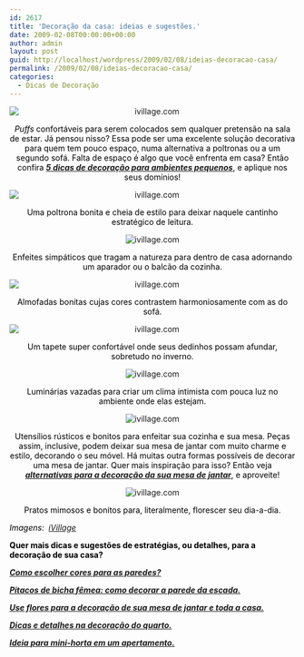```yaml
---
id: 2617
title: 'Decoração da casa: ideias e sugestões.'
date: 2009-02-08T00:00:00+00:00
author: admin
layout: post
guid: http://localhost/wordpress/2009/02/08/ideias-decoracao-casa/
permalink: /2009/02/08/ideias-decoracao-casa/
categories:
  - Dicas de Decoração
---
```

<p style="text-align: center;">
  <img class="aligncenter" style="display: block; float: none; margin-left: auto; margin-right: auto;" title="ivillage.com" src="http://i.ivillage.com/HH/slideshows/Susanna_Salk/cozy_decor/WE09A166i.jpg" alt="ivillage.com" />
</p>

<p style="text-align: center;">
  <span style="color: #000000;"><em>Puffs</em> confortáveis para serem colocados sem qualquer pretensão na sala de estar. Já pensou nisso? Essa pode ser uma excelente solução decorativa para quem tem pouco espaço, numa alternativa a poltronas ou a um segundo sofá. Falta de espaço é algo que você enfrenta em casa? Então confira <strong><em><a href="http://www.trololodemulher.com.br/2009/06/03/decoracao-espacos-pequenos/" target="_self">5 dicas de decoração para ambientes pequenos</a></em></strong>, e aplique nos seus domínios!</span>
</p>

<p style="text-align: center;">
  <img class="aligncenter" style="display: block; float: none; margin-left: auto; margin-right: auto;" title="ivillage.com" src="http://i.ivillage.com/HH/slideshows/Susanna_Salk/cozy_decor/WE09A203i.jpg" alt="ivillage.com" />
</p>

<p style="text-align: center;">
  <span style="color: #000000;">Uma poltrona bonita e cheia de estilo para deixar naquele cantinho estratégico de leitura.</span>
</p>

<p style="text-align: center;">
  <img class="aligncenter" title="ivillage.com" src="http://i.ivillage.com/HH/slideshows/Susanna_Salk/cozy_decor/canaries.jpg" alt="ivillage.com" />
</p>

<p style="text-align: center;">
  <span style="color: #000000;">Enfeites simpáticos que tragam a natureza para dentro de casa adornando um aparador ou o balcão da cozinha.</span>
</p>

<p style="text-align: center;">
  <img class="aligncenter" style="display: block; float: none; margin-left: auto; margin-right: auto;" title="ivillage.com" src="http://i.ivillage.com/HH/slideshows/Susanna_Salk/cozy_decor/ballardpillows.jpg" alt="ivillage.com" />
</p>

<p style="text-align: center;">
  <span style="color: #000000;">Almofadas bonitas cujas cores contrastem harmoniosamente com as do sofá.</span>
</p>

<p style="text-align: center;">
  <img class="aligncenter" style="display: block; float: none; margin-left: auto; margin-right: auto;" title="ivillage.com" src="http://i.ivillage.com/HH/slideshows/Susanna_Salk/cozy_decor/WH09A324i.jpg" alt="ivillage.com" />
</p>

<p style="text-align: center;">
  <span style="color: #000000;">Um tapete super confortável onde seus dedinhos possam afundar, sobretudo no inverno.</span>
</p>

<p style="text-align: center;">
  <img class="aligncenter" title="ivillage.com" src="http://i.ivillage.com/HH/slideshows/Susanna_Salk/cozy_decor/WE09A305.jpg" alt="ivillage.com" />
</p>

<p style="text-align: center;">
  <span style="color: #000000;">Luminárias vazadas para criar um clima intimista com pouca luz no ambiente onde elas estejam.</span>
</p>

<p style="text-align: center;">
  <img class="aligncenter" title="ivillage.com" src="http://i.ivillage.com/HH/slideshows/Susanna_Salk/cozy_decor/WE09A404.jpg" alt="ivillage.com" />
</p>

<p style="text-align: center;">
  <span style="color: #000000;">Utensílios rústicos e bonitos para enfeitar sua cozinha e sua mesa. Peças assim, inclusive, podem deixar sua mesa de jantar com muito charme e estilo, decorando o seu móvel. Há muitas outra formas possíveis de decorar uma mesa de jantar. Quer mais inspiração para isso? Então veja <strong><em><a href="http://www.trololodemulher.com.br/2009/02/11/decoracao-mesa-sala-jantar/" target="_self">alternativas para a decoração da sua mesa de jantar</a></em></strong>, e aproveite!</span>
</p>

<p style="text-align: center;">
  <img class="aligncenter" title="ivillage.com" src="http://i.ivillage.com/HH/slideshows/Susanna_Salk/cozy_decor/Recherche-DEssert-PLates.jpg" alt="ivillage.com" />
</p>

<p style="text-align: center;">
  <span style="color: #000000;">Pratos mimosos e bonitos para, literalmente, florescer seu dia-a-dia.</span>
</p>

<span style="color: #000000;"><em>Imagens:  </em><a href="http://www.ivillage.com/" target="_blank"><em>iVillage</em></a></span>

<span style="color: #000000;"><strong>Quer mais dicas e sugestões de estratégias, ou detalhes, para a decoração de sua casa?</strong></span>

<span style="color: #000000;"><strong><em><a href="http://www.trololodemulher.com.br/2010/05/31/cores-para-parede/" target="_self">Como escolher cores para as paredes?</a></em></strong></span>

<span style="color: #000000;"><strong><em><a href="http://www.trololodemulher.com.br/2010/05/24/como-decorar-parede-escada/" target="_self">Pitacos de bicha fêmea: como decorar a parede da escada.</a></em></strong></span>

<span style="color: #000000;"><strong><em><a href="http://www.trololodemulher.com.br/2009/10/16/flores-decoracao/" target="_self">Use flores para a decoração de sua mesa de jantar e toda a casa.</a></em></strong></span>

<span style="color: #000000;"><strong><em><a href="http://www.trololodemulher.com.br/2009/10/01/dicas-decoracao-quarto/" target="_self">Dicas e detalhes na decoração do quarto.</a></em></strong></span>

<span style="color: #000000;"><strong><em><a href="http://www.trololodemulher.com.br/2009/08/24/horta-para-apartamento/" target="_self">Ideia para mini-horta em um apertamento.</a></em></strong></span>

**<span style="color: #800080;"> </span>**